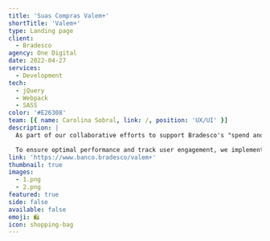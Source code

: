 ```yaml
---
title: 'Suas Compras Valem+'
shortTitle: 'Valem+'
type: Landing page
client:
  - Bradesco
agency: One Digital
date: 2022-04-27
services:
  - Development
tech:
  - jQuery
  - Webpack
  - SASS
color: '#E26308'
team: [{ name: Carolina Sobral, link: /, position: 'UX/UI' }]
description: |
  As part of our collaborative efforts to support Bradesco's "spend and earn" program promotion, we focused on developing a seamlessly integrated landing page within the company's main website. The landing page featured multiple sections that provided users with convenient access to relevant information related to their card's spending. Through close coordination with the client's backend team, we successfully integrated the landing page using an iframe, resulting in a streamlined and efficient user experience.

  To ensure optimal performance and track user engagement, we implemented effective tracking and analytics tools. These tools allowed us to monitor user interactions and gain valuable insights into website performance, such as click-through rates and user behavior. By leveraging these insights, we were able to continuously optimize the landing page for improved user engagement and conversion rates. Our focus on seamless integration, streamlined user experience, and data-driven optimization contributed to the success of the promotion and maximized the effectiveness of Bradesco's campaign.
link: 'https://www.banco.bradesco/valem+'
thumbnail: true
images:
  - 1.png
  - 2.png
featured: true
side: false
available: false
emoji: 🛍️
icon: shopping-bag
---
```

